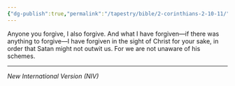 ```yaml
---
{"dg-publish":true,"permalink":"/tapestry/bible/2-corinthians-2-10-11/","title":"2 Corinthians 2:10–11","hide":true,"tags":["bible","bible-verse"],"dgHomeLink":true,"dgShowLocalGraph":true,"dgEnableSearch":true}
---
```


Anyone you forgive, I also forgive. And what I have forgiven—if there was anything to forgive—I have forgiven in the sight of Christ for your sake,  in order that Satan might not outwit us. For we are not unaware of his schemes.

---
*New International Version (NIV)*